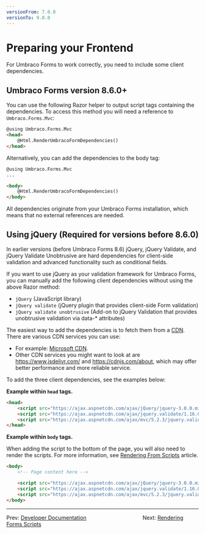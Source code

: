 ```yaml
---
versionFrom: 7.0.0
versionTo: 9.0.0
---
```


# Preparing your Frontend

For Umbraco Forms to work correctly, you need to include some client dependencies.

## Umbraco Forms version 8.6.0+

You can use the following Razor helper to output script tags containing the dependencies. To access this method you will need a reference to `Umbraco.Forms.Mvc`:

```html
@using Umbraco.Forms.Mvc
<head>
    @Html.RenderUmbracoFormDependencies()
</head>
```

Alternatively, you can add the dependencies to the body tag:

```html
@using Umbraco.Forms.Mvc
...

<body>
    @Html.RenderUmbracoFormDependencies()
</body>
```

All dependencies originate from your Umbraco Forms installation, which means that no external references are needed.

## Using jQuery (Required for versions before 8.6.0)

In earlier versions (before Umbraco Forms 8.6) jQuery, jQuery Validate, and jQuery Validate Unobtrusive are hard dependencies for client-side validation and advanced functionality such as conditional fields.

If you want to use jQuery as your validation framework for Umbraco Forms, you can manually add the following client dependencies without using the above Razor method:

- `jQuery` (JavaScript library)
- `jQuery validate` (jQuery plugin that provides client-side Form validation)
- `jQuery validate unobtrusive` (Add-on to jQuery Validation that provides unobtrusive validation via data-* attributes)

The easiest way to add the dependencies is to fetch them from a [CDN](https://en.wikipedia.org/wiki/Content_delivery_network). There are various CDN services you can use:

- For example: [Microsoft CDN](https://docs.microsoft.com/en-us/aspnet/ajax/cdn/overview).
- Other CDN services you might want to look at are https://www.jsdelivr.com/ and https://cdnjs.com/about, which may offer better performance and more reliable service.

To add the three client dependencies, see the examples below:

**Example within `head` tags.**

```html
<head>
    <script src="https://ajax.aspnetcdn.com/ajax/jQuery/jquery-3.0.0.min.js"></script>
    <script src="https://ajax.aspnetcdn.com/ajax/jquery.validate/1.16.0/jquery.validate.min.js"></script>
    <script src="https://ajax.aspnetcdn.com/ajax/mvc/5.2.3/jquery.validate.unobtrusive.min.js"></script>
</head>
```

**Example within `body` tags.**

When adding the script to the bottom of the page, you will also need to render the scripts. For more information, see [Rendering From Scripts](../Rendering-Scripts/index.md) article.

```html
<body>
    <!-- Page content here -->

    <script src="https://ajax.aspnetcdn.com/ajax/jQuery/jquery-3.0.0.min.js"></script>
    <script src="https://ajax.aspnetcdn.com/ajax/jquery.validate/1.16.0/jquery.validate.min.js"></script>
    <script src="https://ajax.aspnetcdn.com/ajax/mvc/5.2.3/jquery.validate.unobtrusive.min.js"></script>
</body>
```

---

Prev: [Developer Documentation](../index.md) &emsp; &emsp; &emsp; &emsp; &emsp; &emsp; &emsp; &emsp; Next: [Rendering Forms Scripts](../Rendering-Scripts/index.md)
